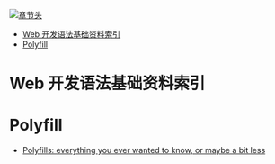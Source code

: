 [![章节头](https://parg.co/UGo)](https://parg.co/b4z) 
 - [Web 开发语法基础资料索引](#web-%E5%BC%80%E5%8F%91%E8%AF%AD%E6%B3%95%E5%9F%BA%E7%A1%80%E8%B5%84%E6%96%99%E7%B4%A2%E5%BC%95)
- [Polyfill](#polyfill) 

# Web 开发语法基础资料索引
# Polyfill

- [Polyfills: everything you ever wanted to know, or maybe a bit less](http://6me.us/Yffla1)
